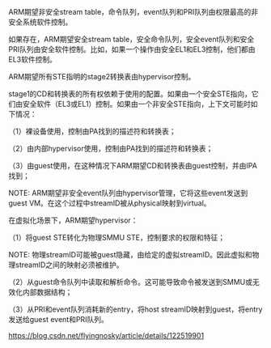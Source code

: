 
ARM期望非安全stream table，命令队列，event队列和PRI队列由权限最高的非安全系统软件控制。

如果存在，ARM期望安全stream table，安全命令队列，安全event队列和安全PRI队列由安全软件控制。比如，如果一个操作由安全EL1和EL3控制，他们都由EL3软件控制。

ARM期望所有STE指明的stage2转换表由hypervisor控制。

stage1的CD和转换表的所有权依赖于使用的配置。如果由一个安全STE指向，它们由安全软件（EL3或EL1）控制。如果由一个非安全STE指向，上下文可能时如下情况：

（1）裸设备使用，控制由PA找到的描述符和转换表；

（2）由内部hypervisor使用，控制由PA找到的描述符和转换表；

（3）由guest使用，在这种情况下ARM期望CD和转换表由guest控制，并由IPA找到；

NOTE: ARM期望非安全event队列由hypervisor管理，它将这些event发送到guest VM。在这个过程中streamID被从physical映射到virtual。

在虚拟化场景下，ARM期望hypervisor：

（1）将guest STE转化为物理SMMU STE，控制要求的权限和特征；

NOTE: 物理streamID可能被guest隐藏，由给定的虚拟streamID。因此虚拟和物理streamID之间的映射必须被维护。

（2）从guest命令队列中读取和解析命令。这可能导致命令被发送到SMMU或无效化内部数据结构；

（3）从PRI和event队列消耗新的entry，将host streamID映射到guest，将entry发送给guest event和PRI队列。

https://blog.csdn.net/flyingnosky/article/details/122519901

